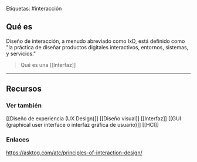 Etiquetas: #interacción

## Qué es
Diseño de interacción, a menudo abreviado como IxD, está definido como "la práctica de diseñar productos digitales interactivos, entornos, sistemas, y servicios."​

> Qué es una [[Interfaz]]

---

## Recursos
### Ver también
[[Diseño de experiencia (UX Design)]]
[[Diseño visual]]
[[Interfaz]]
[[GUI (graphical user interface o interfaz gráfica de usuario)]]
[[HCI]]

### Enlaces
https://asktog.com/atc/principles-of-interaction-design/